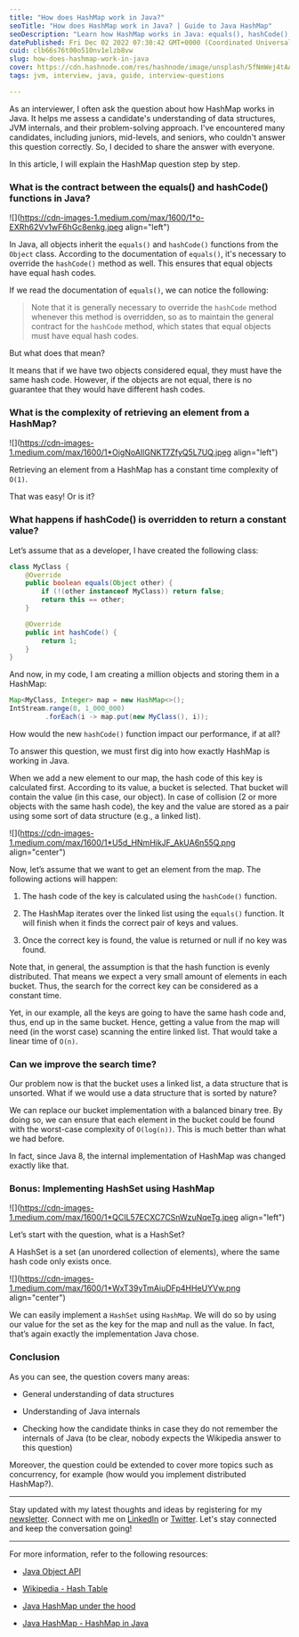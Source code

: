 ```yaml
---
title: "How does HashMap work in Java?"
seoTitle: "How does HashMap work in Java? | Guide to Java HashMap"
seoDescription: "Learn how HashMap works in Java: equals(), hashCode(), retrieval complexity, and more. A comprehensive guide for Java developers."
datePublished: Fri Dec 02 2022 07:30:42 GMT+0000 (Coordinated Universal Time)
cuid: clb66s76t00o510nv1elzb8vw
slug: how-does-hashmap-work-in-java
cover: https://cdn.hashnode.com/res/hashnode/image/unsplash/5fNmWej4tAA/upload/v1669958321199/uhaH3y1A1.jpeg
tags: jvm, interview, java, guide, interview-questions

---
```


As an interviewer, I often ask the question about how HashMap works in Java. It helps me assess a candidate's understanding of data structures, JVM internals, and their problem-solving approach. I've encountered many candidates, including juniors, mid-levels, and seniors, who couldn't answer this question correctly. So, I decided to share the answer with everyone.

In this article, I will explain the HashMap question step by step.

### What is the contract between the equals() and hashCode() functions in Java?

![](https://cdn-images-1.medium.com/max/1600/1*o-EXRh62Vv1wF6hGc8enkg.jpeg align="left")

In Java, all objects inherit the `equals()` and `hashCode()` functions from the `Object` class. According to the documentation of `equals()`, it's necessary to override the `hashCode()` method as well. This ensures that equal objects have equal hash codes.

If we read the documentation of `equals()`, we can notice the following:

> Note that it is generally necessary to override the `hashCode` method whenever this method is overridden, so as to maintain the general contract for the `hashCode` method, which states that equal objects must have equal hash codes.

But what does that mean?

It means that if we have two objects considered equal, they must have the same hash code. However, if the objects are not equal, there is no guarantee that they would have different hash codes.

### What is the complexity of retrieving an element from a HashMap?

![](https://cdn-images-1.medium.com/max/1600/1*OigNoAIlGNKT7ZfyQ5L7UQ.jpeg align="left")

Retrieving an element from a HashMap has a constant time complexity of `O(1)`.

That was easy! Or is it?

### What happens if hashCode() is overridden to return a constant value?

Let’s assume that as a developer, I have created the following class:

```java
class MyClass {
    @Override
    public boolean equals(Object other) {
        if (!(other instanceof MyClass)) return false;
        return this == other;
    }

    @Override
    public int hashCode() {
        return 1;
    }
}
```

And now, in my code, I am creating a million objects and storing them in a HashMap:

```java
Map<MyClass, Integer> map = new HashMap<>();
IntStream.range(0, 1_000_000)
         .forEach(i -> map.put(new MyClass(), i));
```

How would the new `hashCode()` function impact our performance, if at all?

To answer this question, we must first dig into how exactly HashMap is working in Java.

When we add a new element to our map, the hash code of this key is calculated first. According to its value, a bucket is selected. That bucket will contain the value (in this case, our object). In case of collision (2 or more objects with the same hash code), the key and the value are stored as a pair using some sort of data structure (e.g., a linked list).

![](https://cdn-images-1.medium.com/max/1600/1*U5d_HNmHikJF_AkUA6n55Q.png align="center")

Now, let’s assume that we want to get an element from the map. The following actions will happen:

1. The hash code of the key is calculated using the `hashCode()` function.
    
2. The HashMap iterates over the linked list using the `equals()` function. It will finish when it finds the correct pair of keys and values.
    
3. Once the correct key is found, the value is returned or null if no key was found.
    

Note that, in general, the assumption is that the hash function is evenly distributed. That means we expect a very small amount of elements in each bucket. Thus, the search for the correct key can be considered as a constant time.

Yet, in our example, all the keys are going to have the same hash code and, thus, end up in the same bucket. Hence, getting a value from the map will need (in the worst case) scanning the entire linked list. That would take a linear time of `O(n)`.

### Can we improve the search time?

Our problem now is that the bucket uses a linked list, a data structure that is unsorted. What if we would use a data structure that is sorted by nature?

We can replace our bucket implementation with a balanced binary tree. By doing so, we can ensure that each element in the bucket could be found with the worst-case complexity of `O(log(n))`. This is much better than what we had before.

In fact, since Java 8, the internal implementation of HashMap was changed exactly like that.

### Bonus: Implementing HashSet using HashMap

![](https://cdn-images-1.medium.com/max/1600/1*QCIL57ECXC7CSnWzuNqeTg.jpeg align="left")

Let’s start with the question, what is a HashSet?

A HashSet is a set (an unordered collection of elements), where the same hash code only exists once.

![](https://cdn-images-1.medium.com/max/1600/1*WxT39yTmAiuDFp4HHeUYVw.png align="center")

We can easily implement a `HashSet` using `HashMap`. We will do so by using our value for the set as the key for the map and null as the value. In fact, that’s again exactly the implementation Java chose.

### Conclusion

As you can see, the question covers many areas:

* General understanding of data structures
    
* Understanding of Java internals
    
* Checking how the candidate thinks in case they do not remember the internals of Java (to be clear, nobody expects the Wikipedia answer to this question)
    

Moreover, the question could be extended to cover more topics such as concurrency, for example (how would you implement distributed HashMap?).

---

Stay updated with my latest thoughts and ideas by registering for my [newsletter](https://yonatankarp.com/newsletter). Connect with me on [LinkedIn](https://www.linkedin.com/in/yonatankarp/) or [Twitter](https://twitter.com/yonatan_karp). Let's stay connected and keep the conversation going!

---

For more information, refer to the following resources:

* [Java Object API](https://docs.oracle.com/javase/7/docs/api/java/lang/Object.html)
    
* [Wikipedia - Hash Table](https://en.wikipedia.org/wiki/Hash_table)
    
* [Java HashMap under the hood](https://www.baeldung.com/java-hashmap-advanced)
    
* [Java HashMap - HashMap in Java](https://www.digitalocean.com/community/tutorials/java-hashmap)